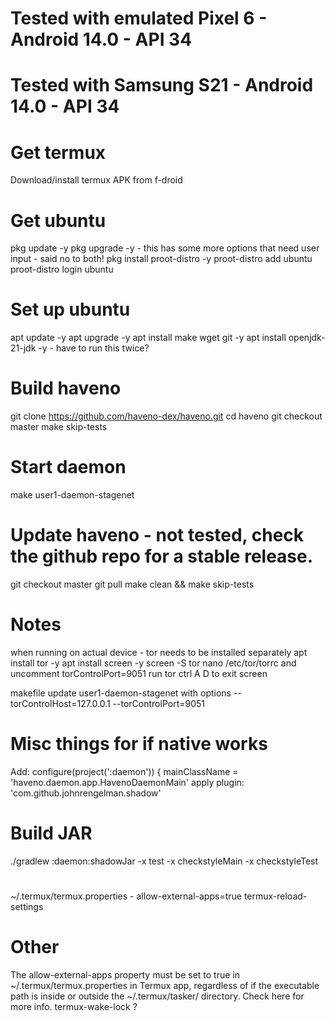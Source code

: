 # Tested with emulated Pixel 6 - Android 14.0 - API 34
# Tested with Samsung S21 - Android 14.0 - API 34

# Get termux
Download/install termux APK from f-droid

# Get ubuntu
pkg update -y
pkg upgrade -y  - this has some more options that need user input - said no to both!
pkg install proot-distro -y
proot-distro add ubuntu
proot-distro login ubuntu

# Set up ubuntu
apt update -y
apt upgrade -y
apt install make wget git -y
apt install openjdk-21-jdk -y  - have to run this twice?

# Build haveno
git clone https://github.com/haveno-dex/haveno.git
cd haveno
git checkout master
make skip-tests

# Start daemon
make user1-daemon-stagenet

# Update haveno - not tested, check the github repo for a stable release.
git checkout master
git pull
make clean && make skip-tests

# Notes
when running on actual device - tor needs to be installed separately
apt install tor -y
apt install screen -y
screen -S tor
nano /etc/tor/torrc and uncomment torControlPort=9051
run tor
ctrl A D to exit screen

makefile update user1-daemon-stagenet with options
--torControlHost=127.0.0.1
--torControlPort=9051



# Misc things for if native works
Add: 
configure(project(':daemon')) {
    mainClassName = 'haveno.daemon.app.HavenoDaemonMain'
    apply plugin: 'com.github.johnrengelman.shadow'

# Build JAR
./gradlew :daemon:shadowJar -x test -x checkstyleMain -x checkstyleTest

#
~/.termux/termux.properties - allow-external-apps=true
termux-reload-settings

# Other
The allow-external-apps property must be set to true in ~/.termux/termux.properties in Termux app, regardless of if the executable path is inside or outside the ~/.termux/tasker/ directory. Check here for more info.
termux-wake-lock ?